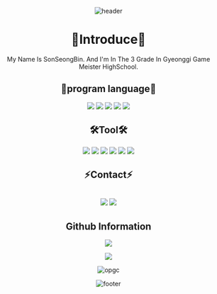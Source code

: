 <div align="center">
 
![header](https://capsule-render.vercel.app/api?type=waving&color=gradient&height=200&text=SeongBin's%20Github%20Profile&&fontSize=65&fontAlign=50&fontAlignY=25&fontColor=FFFFFF&descSize=25&descAlign=50&descAlignY=50)

🎤Introduce🎤
=
My Name Is SonSeongBin. And I'm In The 3 Grade In Gyeonggi Game Meister HighSchool.
 
  
  
📖program language📖
-------------
 <img src="https://img.shields.io/badge/C++-00599C?style=for-the-badge&logo=c%2B%2B&logoColor=">  
 <img src="https://img.shields.io/badge/C%23-239120?style=for-the-badge&logo=CSharp&logoColor=white"> 
  <img src="https://img.shields.io/badge/C-A8B9CC?style=for-the-badge&logo=C&logoColor=white">
 <img src="https://img.shields.io/badge/Git-F05032?style=for-the-badge&logo=Git&logoColor=white"> 
 <img src="https://img.shields.io/badge/mysql-4479A1?style=for-the-badge&logo=mysql&logoColor=white">



🛠️Tool🛠
--------
  <img src="https://img.shields.io/badge/Visual%20Studio-5C2D91?style=for-the-badge&logo=VisualStudio&logoColor=white">  
 <img src="https://img.shields.io/badge/Unity-FFFFFF?style=for-the-badge&logo=Unity&logoColor=black">
 <img src="https://img.shields.io/badge/SourceTree-0052CC?style=for-the-badge&logo=SourceTree&logoColor=white">  
<img src="https://img.shields.io/badge/Desktop-5C2D91?style=for-the-badge&logo=Github&logoColor=white"/>
 <img src="https://img.shields.io/badge/Premiere-9999FF?style=for-the-badge&logo=AdobePremierePro&logoColor=white">
 <img src="https://img.shields.io/badge/Notion-000000?style=for-the-badge&logo=Notion&logoColor=white"/></a>

⚡Contact⚡
---------------
 <a href="https://www.youtube.com/@zinu1311/UCLPSgB8YF9kkVGCtdyMItGg"><img src="https://img.shields.io/badge/Youtube-FF0000?style=for-the-badge&logo=YouTube&logoColor=white"></a>
<a href="https://www.notion.so/https://www.notion.so/ab2ca4fc64644710870d3b2bdd35fdb4"><img src="https://img.shields.io/badge/Notion-000000?style=for-the-badge&logo=Notion&logoColor=white"/></a>
------
Github Information
-----
![](https://github-readme-stats.vercel.app/api?username=sonseongbin9749&show_icons=true&theme=tokyonight)

[![](https://github-readme-streak-stats.herokuapp.com?user=sonseongbin9749&theme=dracula&date_format=M%20j%5B%2C%20Y%5D)](https://git.io/streak-stats)

![opgc](https://api.opgc.me/githubs/users/sonseongbin9749/tag/?theme=dracula)

![footer](https://capsule-render.vercel.app/api?type=waving&color=gradient&height=200&section=footer&text=Thanks%20For%20Visiting!!&fontSize=70&animation=fadeIn&fontAlignY=70&fontColor=FFFFFF)
